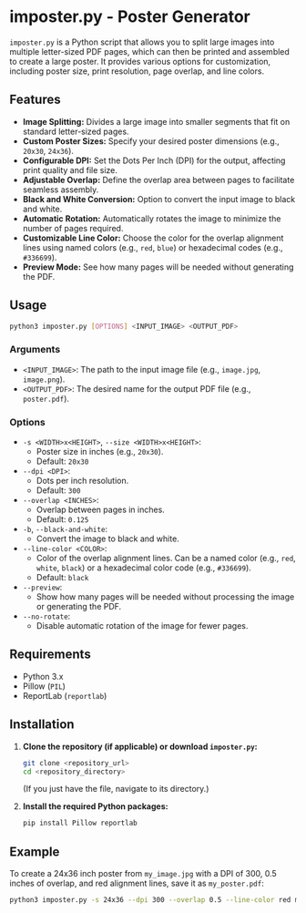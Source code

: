 # imposter.py - Poster Generator

`imposter.py` is a Python script that allows you to split large images into multiple letter-sized PDF pages, which can then be printed and assembled to create a large poster. It provides various options for customization, including poster size, print resolution, page overlap, and line colors.

## Features

*   **Image Splitting:** Divides a large image into smaller segments that fit on standard letter-sized pages.
*   **Custom Poster Sizes:** Specify your desired poster dimensions (e.g., `20x30`, `24x36`).
*   **Configurable DPI:** Set the Dots Per Inch (DPI) for the output, affecting print quality and file size.
*   **Adjustable Overlap:** Define the overlap area between pages to facilitate seamless assembly.
*   **Black and White Conversion:** Option to convert the input image to black and white.
*   **Automatic Rotation:** Automatically rotates the image to minimize the number of pages required.
*   **Customizable Line Color:** Choose the color for the overlap alignment lines using named colors (e.g., `red`, `blue`) or hexadecimal codes (e.g., `#336699`).
*   **Preview Mode:** See how many pages will be needed without generating the PDF.

## Usage

```bash
python3 imposter.py [OPTIONS] <INPUT_IMAGE> <OUTPUT_PDF>
```

### Arguments

*   `<INPUT_IMAGE>`: The path to the input image file (e.g., `image.jpg`, `image.png`).
*   `<OUTPUT_PDF>`: The desired name for the output PDF file (e.g., `poster.pdf`).

### Options

*   `-s <WIDTH>x<HEIGHT>`, `--size <WIDTH>x<HEIGHT>`:
    *   Poster size in inches (e.g., `20x30`).
    *   Default: `20x30`
*   `--dpi <DPI>`:
    *   Dots per inch resolution.
    *   Default: `300`
*   `--overlap <INCHES>`:
    *   Overlap between pages in inches.
    *   Default: `0.125`
*   `-b`, `--black-and-white`:
    *   Convert the image to black and white.
*   `--line-color <COLOR>`:
    *   Color of the overlap alignment lines. Can be a named color (e.g., `red`, `white`, `black`) or a hexadecimal color code (e.g., `#336699`).
    *   Default: `black`
*   `--preview`:
    *   Show how many pages will be needed without processing the image or generating the PDF.
*   `--no-rotate`:
    *   Disable automatic rotation of the image for fewer pages.

## Requirements

*   Python 3.x
*   Pillow (`PIL`)
*   ReportLab (`reportlab`)

## Installation

1.  **Clone the repository (if applicable) or download `imposter.py`:**
    ```bash
    git clone <repository_url>
    cd <repository_directory>
    ```
    (If you just have the file, navigate to its directory.)

2.  **Install the required Python packages:**
    ```bash
    pip install Pillow reportlab
    ```

## Example

To create a 24x36 inch poster from `my_image.jpg` with a DPI of 300, 0.5 inches of overlap, and red alignment lines, save it as `my_poster.pdf`:

```bash
python3 imposter.py -s 24x36 --dpi 300 --overlap 0.5 --line-color red my_image.jpg my_poster.pdf
```